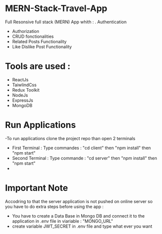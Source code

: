 # MERN-Stack-Travel-App
Full Resonsive full stack (MERN) App whith :
. Authentication
- Authorization
- CRUD fonctionalities
- Related Posts Functionality 
- Like Dislike Post Functionality
# Tools are used :
- ReactJs
- TaiwlindCss
- Redux Toolkit
- NodeJs
- ExpressJs
- MongoDB

# Run Applications
-To run applications clone the project repo than open 2 terminals 
- First Terminal : Type commandes : "cd client" then "npm install" then "npm start"
- Second Terminal : Type commande : "cd server" then "npm install" then "npm start"
- 
# Important Note
Accodring to that the server application is not pushed on online server so you have to do extra steps before using the app :
  - You have to create a Data Base in Mongo DB and connect it to the application in .env file  in viariable : "MONGO_URL"
  - create variable JWT_SECRET in .env file and type what ever you want

